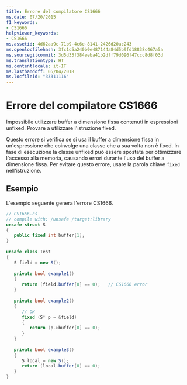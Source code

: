 ```yaml
---
title: Errore del compilatore CS1666
ms.date: 07/20/2015
f1_keywords:
- CS1666
helpviewer_keywords:
- CS1666
ms.assetid: 4d62aa9c-71b9-4c6e-8141-2426d20ac243
ms.openlocfilehash: 3fc1c5a240b0e487144a84d5b9fd18838c467a5a
ms.sourcegitcommit: 3d5d33f384eeba41b2dff79d096f47ccc8d8f03d
ms.translationtype: HT
ms.contentlocale: it-IT
ms.lasthandoff: 05/04/2018
ms.locfileid: "33311116"
---
```

# <a name="compiler-error-cs1666"></a>Errore del compilatore CS1666
Impossibile utilizzare buffer a dimensione fissa contenuti in espressioni unfixed. Provare a utilizzare l'istruzione fixed.  
  
 Questo errore si verifica se si usa il buffer a dimensione fissa in un'espressione che coinvolge una classe che a sua volta non è fixed. In fase di esecuzione la classe unfixed può essere spostata per ottimizzare l'accesso alla memoria, causando errori durante l'uso del buffer a dimensione fissa. Per evitare questo errore, usare la parola chiave `fixed` nell'istruzione.  
  
## <a name="example"></a>Esempio  
 L'esempio seguente genera l'errore CS1666.  
  
```csharp  
// CS1666.cs  
// compile with: /unsafe /target:library  
unsafe struct S  
{  
   public fixed int buffer[1];  
}  
  
unsafe class Test  
{  
   S field = new S();  
  
   private bool example1()  
   {  
      return (field.buffer[0] == 0);   // CS1666 error  
   }  
  
   private bool example2()  
   {  
      // OK  
      fixed (S* p = &field)  
      {  
         return (p->buffer[0] == 0);  
      }  
   }  
  
   private bool example3()  
   {  
      S local = new S();  
      return (local.buffer[0] == 0);   
   }   
}  
```
